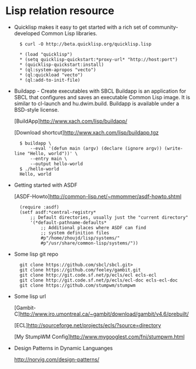 # Lisp relation resource
* Quicklisp
  makes it easy to get started with a rich set of community-developed
  Common Lisp libraries.
  
        $ curl -O http://beta.quicklisp.org/quicklisp.lisp

        * (load "quicklisp")
        * (setq quicklisp-quickstart:*proxy-url* "http://host:port")
        * (quicklisp-quickstart:install)
        * (ql:system-apropos "vecto")
        * (ql:quickload "vecto")
        * (ql:add-to-init-file)
    
* Buildapp - Create executables with SBCL
  Buildapp is an application for SBCL that configures and saves an executable Common Lisp image.
  It is similar to cl-launch and hu.dwim.build.
  Buildapp is available under a BSD-style license.
  
  [BuildApp]<http://www.xach.com/lisp/buildapp/>
  
  [Download shortcut]<http://www.xach.com/lisp/buildapp.tgz>

        $ buildapp \
            --eval '(defun main (argv) (declare (ignore argv)) (write-line "Hello, world"))' \
            --entry main \
            --output hello-world
        $ ./hello-world
        Hello, world

* Getting started with ASDF

  [ASDF-Howto]<http://common-lisp.net/~mmommer/asdf-howto.shtml>

        (require :asdf)
        (setf asdf:*central-registry*
            ;; Default directories, usually just the "current directory"
            '(*default-pathname-defaults*
                ;; Additional places where ASDF can find
                ;; system definition files
                #p"/home/zhoujd/lisp/systems/"
                #p"/usr/share/common-lisp/systems/"))


* Some lisp git repo

        git clone https://github.com/sbcl/sbcl.git>
        git clone https://github.com/feeley/gambit.git 
        git clone http://git.code.sf.net/p/ecls/ecl ecls-ecl
        git clone http://git.code.sf.net/p/ecls/ecl-doc ecls-ecl-doc
        git clone https://github.com/stumpwm/stumpwm

* Some lisp url

  [Gambit-C]<http://www.iro.umontreal.ca/~gambit/download/gambit/v4.6/prebuilt/>
  
  [ECL]<http://sourceforge.net/projects/ecls/?source=directory>

  [My StumpWM Config]<http://www.mygooglest.com/fni/stumpwm.html>

* Design Patterns in Dynamic Languanges

  <http://norvig.com/design-patterns/>

